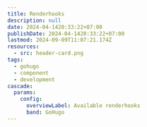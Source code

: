 ```yaml
---
title: Renderhooks
description: null
date: 2024-04-1420:33:22+07:00
publishDate: 2024-04-1420:33:22+07:00
lastmod: 2024-09-09T11:07:21.174Z
resources:
  - src: header-card.png
tags:
  - gohugo
  - component
  - development
cascade:
  params:
    config:
      overviewLabel: Available renderhooks
      band: GoHugo
---
```

